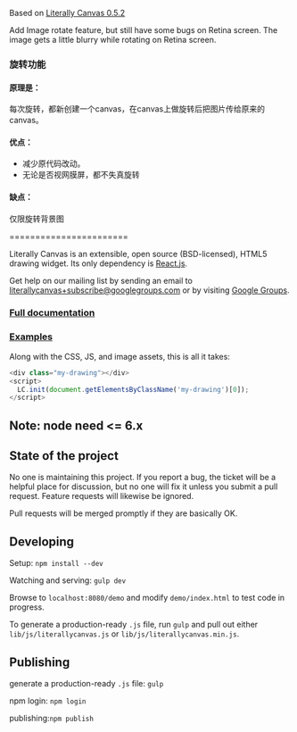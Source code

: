 Based on [Literally Canvas 0.5.2](https://github.com/literallycanvas/literallycanvas)

Add Image rotate feature, but still have some bugs on Retina screen. The image  gets a little blurry while rotating on Retina screen.

### 旋转功能
#### 原理是：
每次旋转，都新创建一个canvas，在canvas上做旋转后把图片传给原来的canvas。
#### 优点：
- 减少原代码改动。
- 无论是否视网膜屏，都不失真旋转
#### 缺点：
仅限旋转背景图

=======================

Literally Canvas is an extensible, open source (BSD-licensed), HTML5 drawing
widget. Its only dependency is [React.js](http://facebook.github.io/react/).

Get help on our mailing list by sending an email to
[literallycanvas+subscribe@googlegroups.com](mailto:literallycanvas+subscribe@googlegroups.com)
or by visiting [Google Groups](https://groups.google.com/forum/#!forum/literallycanvas).

### [Full documentation](http://literallycanvas.com)

### [Examples](http://github.com/literallycanvas/literallycanvas-demos)

Along with the CSS, JS, and image assets, this is all it takes:

```javascript
<div class="my-drawing"></div>
<script>
  LC.init(document.getElementsByClassName('my-drawing')[0]);
</script>
```

## **Note:** node need  <= 6.x

State of the project
--------------------

No one is maintaining this project. If you report a bug, the ticket will be a
helpful place for discussion, but no one will fix it unless you submit a pull
request. Feature requests will likewise be ignored.

Pull requests will be merged promptly if they are basically OK.

Developing
----------

Setup: `npm install --dev`

Watching and serving: `gulp dev`

Browse to `localhost:8080/demo` and modify `demo/index.html` to test code
in progress.

To generate a production-ready `.js` file, run `gulp` and pull out either
`lib/js/literallycanvas.js` or `lib/js/literallycanvas.min.js`.

Publishing
----------
generate a production-ready `.js` file: `gulp`

npm login: `npm login`

publishing:`npm publish`
